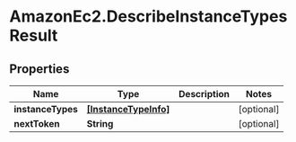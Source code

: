 # AmazonEc2.DescribeInstanceTypesResult

## Properties

Name | Type | Description | Notes
------------ | ------------- | ------------- | -------------
**instanceTypes** | [**[InstanceTypeInfo]**](InstanceTypeInfo.md) |  | [optional] 
**nextToken** | **String** |  | [optional] 


